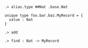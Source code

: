 ```ucm:hide
.> alias.type ##Nat .base.Nat
```

```unison:hide
unique type foo.bar.baz.MyRecord = {
  value : Nat
}
```

```ucm
.> add

.> find : Nat -> MyRecord
```
